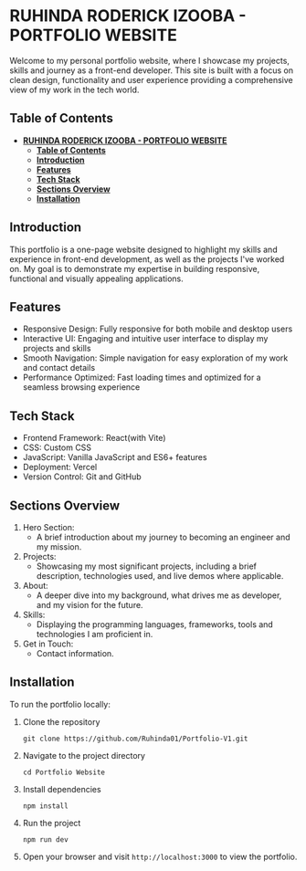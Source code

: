 # **RUHINDA RODERICK IZOOBA - PORTFOLIO WEBSITE**

Welcome to my personal portfolio website, where I showcase my projects, skills and journey as a front-end developer. This site is built with a focus on clean design, functionality and user experience providing a comprehensive view of my work in the tech world.

## **Table of Contents**

- [**RUHINDA RODERICK IZOOBA - PORTFOLIO WEBSITE**](#ruhinda-roderick-izooba---portfolio-website)
  - [**Table of Contents**](#table-of-contents)
  - [**Introduction**](#introduction)
  - [**Features**](#features)
  - [**Tech Stack**](#tech-stack)
  - [**Sections Overview**](#sections-overview)
  - [**Installation**](#installation)

## **Introduction**

This portfolio is a one-page website designed to highlight my skills and experience in front-end development, as well as the projects I've worked on. My goal is to demonstrate my expertise in building responsive, functional and visually appealing applications.

## **Features**

- Responsive Design: Fully responsive for both mobile and desktop users
- Interactive UI: Engaging and intuitive user interface to display my projects and skills
- Smooth Navigation: Simple navigation for easy exploration of my work and contact details
- Performance Optimized: Fast loading times and optimized for a seamless browsing experience

## **Tech Stack**

* Frontend Framework: React(with Vite)
* CSS: Custom CSS
* JavaScript: Vanilla JavaScript and ES6+ features
* Deployment: Vercel
* Version Control: Git and GitHub

## **Sections Overview**

1. Hero Section:
    * A brief introduction about my journey to becoming an engineer and my mission.
2. Projects:
    * Showcasing my most significant projects, including a brief description, technologies used, and live demos where applicable.
3. About:
    * A deeper dive into my background, what drives me as developer, and my vision for the future.
4. Skills:
    * Displaying the programming languages, frameworks, tools and technologies I am proficient in.
5. Get in Touch:
    * Contact information.

## **Installation**

To run the portfolio locally:
1. Clone the repository
   
   ```
   git clone https://github.com/Ruhinda01/Portfolio-V1.git
   ```

2. Navigate to the project directory
   
   ```
   cd Portfolio Website
   ```

3. Install dependencies
   
   ```
   npm install
   ```

4. Run the project
   
   ```
   npm run dev
   ```

5. Open your browser and visit `http://localhost:3000` to view the portfolio.
